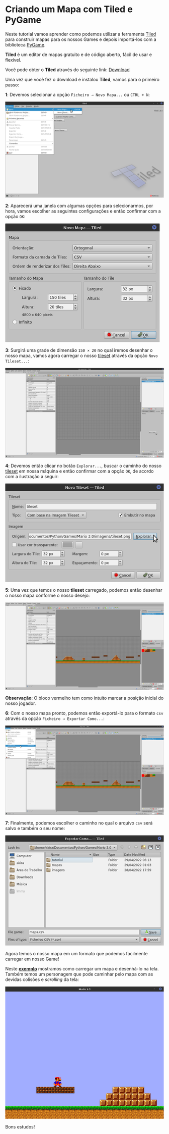 # Criando um Mapa com Tiled e PyGame

Neste tutorial vamos aprender como podemos utilizar a ferramenta [Tiled](https://www.mapeditor.org/) para construir mapas para os nossos Games e depois importá-los com a biblioteca [PyGame](https://www.pygame.org).

**Tiled** é um editor de mapas gratuito e de código aberto, fácil de usar e flexível.

Você pode obter o **Tiled** através do seguinte link: [Download](https://thorbjorn.itch.io/tiled)

Uma vez que você fez o download e instalou **Tiled**, vamos para o primeiro passo:

**1**: Devemos selecionar a opção `Ficheiro → Novo Mapa...` ou `CTRL + N`:

![img](/Exemplos/Mario%203.0/tutorial/imagens/1.png)

**2**: Aparecerá uma janela com algumas opções para selecionarmos, por hora, vamos escolher as seguintes configurações e então confirmar com a opção `OK`:

![img](/Exemplos/Mario%203.0/tutorial/imagens/2.png)

**3**: Surgirá uma grade de dimensão `150 × 20` no qual iremos desenhar o nosso mapa, vamos agora carregar o nosso [tileset](https://raw.githubusercontent.com/the-akira/PyGameDev/master/Exemplos/Mario%203.0/imagens/tileset.png) através da opção `Novo Tileset...`:

![img](/Exemplos/Mario%203.0/tutorial/imagens/3.png)

**4**: Devemos então clicar no botão `Explorar...`, buscar o caminho do nosso [tileset](https://raw.githubusercontent.com/the-akira/PyGameDev/master/Exemplos/Mario%203.0/imagens/tileset.png) em nossa máquina e então confirmar com a opção `OK`, de acordo com a ilustração a seguir:

![img](/Exemplos/Mario%203.0/tutorial/imagens/4.png)

**5**: Uma vez que temos o nosso **tileset** carregado, podemos então desenhar o nosso mapa conforme o nosso desejo:

![img](/Exemplos/Mario%203.0/tutorial/imagens/5.png)

**Observação**: O bloco vermelho tem como intuito marcar a posição inicial do nosso jogador.

**6**: Com o nosso mapa pronto, podemos então exportá-lo para o formato `csv` através da opção `Ficheiro → Exportar Como...`:

![img](/Exemplos/Mario%203.0/tutorial/imagens/6.png)

**7**: Finalmente, podemos escolher o caminho no qual o arquivo `csv` será salvo e também o seu nome:

![img](/Exemplos/Mario%203.0/tutorial/imagens/7.png)

Agora temos o nosso mapa em um formato que podemos facilmente carregar em nosso Game!

Neste **[exemplo](https://github.com/the-akira/PyGameDev/tree/master/Exemplos/Mario%203.0)** mostramos como carregar um mapa e desenhá-lo na tela. Também temos um personagem que pode caminhar pelo mapa com as devidas colisões e *scrolling* da tela: 

![img](/Exemplos/Mario%203.0/tutorial/imagens/screenshot.png)

Bons estudos!